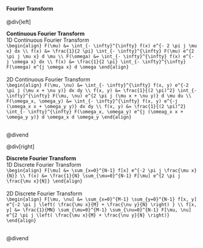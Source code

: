 #### Fourier Transform

@div[left]

__Continuous Fourier Transform__<br>
1D Continuous Fourier Transform<br>
`\begin{align} F(\mu) &= \int_{- \infty}^{\infty} f(x) e^{- 2 \pi j \mu x} dx \\ f(x) &= \frac{1}{2 \pi} \int_{- \infty}^{\infty} F(\mu) e^{2 \pi j \mu x} d \mu \\ F(\omega) &= \int_{- \infty}^{\infty} f(x) e^{- j \omega x} dx \\ f(x) &= \frac{1}{2 \pi} \int_{- \infty}^{\infty} F(\omega) e^{j \omega x} d \omega \end{align}`<br>
<br>
2D Continuous Fourier Transform<br>
`\begin{align} F(\mu, \nu) &= \int_{- \infty}^{\infty} f(x, y) e^{-2 \pi j (\mu x + \nu y)} dx dy \\ f(x, y) &= \frac{1}{(2 \pi)^2} \int_{- \infty}^{\infty} F(\mu, \nu) e^{2 \pi j (\mu x + \nu y)} d \mu du \\  F(\omega_x, \omega_y) &= \int_{- \infty}^{\infty} f(x, y) e^{-j (\omega_x x + \omega_y y)} dx dy \\ f(x, y) &= \frac{1}{(2 \pi)^2} \int_{- \infty}^{\infty} F(\omega_x, \omega_y) e^{j (\omeag_x x + \omega_y y)} d \omega_x d \omega_y \end{align}`<br>
<br>

@divend

@div[right]

__Discrete Fourier Transform__<br>
1D Discrete Fourier Transform<br>
`\begin{align} F[\mu] &= \sum_{x=0}^{N-1} f[x] e^{-2 \pi j \frac{\mu x}{N}} \\ f(x) &= \frac{1}{N} \sum_{\mu=0}^{N-1} F[\mu] e^{2 \pi j \frac{\mu x}{N}} \end{align}`<br>
<br>
2D Discrete Fourier Transform<br>
`\begin{align} F[\mu, \nu] &= \sum_{x=0}^{M-1} \sum_{y=0}^{N-1} f[x, y] e^{-2 \pi j \left( \frac{\mu x}{M} + \frac{\nu y}{N} \right) } \\ f[x, y] &= \frac{1}{MN} \sum_{\mu=0}^{M-1} \sum_{\nu=0}^{N-1} F[\mu, \nu] e^{2 \pi j \left( \frac{\mu x}{M} + \frac{\nu y}{N} \right)} \end{align}`<br>
<br>

@divend